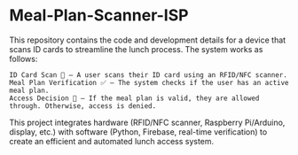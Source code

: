 # Meal-Plan-Scanner-ISP
This repository contains the code and development details for a device that scans ID cards to streamline the lunch process. The system works as follows:

    ID Card Scan 🎫 – A user scans their ID card using an RFID/NFC scanner.
    Meal Plan Verification ✅ – The system checks if the user has an active meal plan.
    Access Decision 🚦 – If the meal plan is valid, they are allowed through. Otherwise, access is denied.

This project integrates hardware (RFID/NFC scanner, Raspberry Pi/Arduino, display, etc.) with software (Python, Firebase, real-time verification) to create an efficient and automated lunch access system.
